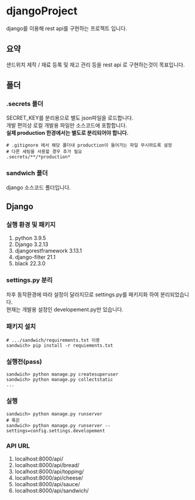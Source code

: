 # djangoProject

django를 이용해 rest api를 구현하는 프로젝트 입니다.

## 요약
샌드위치 제작 / 재료 등록 및 재고 관리 등을 rest api 로 구현하는것이 목표입니다.

## 폴더

### .secrets 폴더
SECRET_KEY를 분리용으로 별도 json파일을 로드합니다.\
개발 편의상 로컬 개발용 파일만 소스코드에 포함합니다. \
**실제 production 한경에서는 별도로 분리되어야 합니다.**
```text
# .gitignore 에서 해당 폴더내 production이 들어가는 파일 무시하도록 설정
# 다른 세팅을 사용할 경우 추가 필요
.secrets/**/*production*
```

### sandwich 폴더
django 소스코드 폴더입니다.


## Django

### 실행 환경 및 패키지
1. python 3.9.5
2. Django 3.2.13
3. djangorestframework 3.13.1
4. django-filter 21.1
5. black 22.3.0

### settings.py 분리
차후 동작환경에 따라 설정이 달라지므로 settings.py를 패키지화 하여 분리되었습니다.\
현재는 개발용 설정인 developement.py만 있습니다.

### 패키지 설치
```shell
# .../sandwich/requirements.txt 이용
sandwich> pip install -r requiements.txt
```

### 실행전(pass)
```shell
sandwich> python manage.py createsuperuser
sandwich> python manage.py collectstatic
...
```

### 실행
```shell
sandwich> python manage.py runserver
# 혹은
sandwich> python manage.py runserver --settings=config.settings.developement
```

### API URL
1. localhost:8000/api/
2. localhost:8000/api/bread/
3. localhost:8000/api/topping/
4. localhost:8000/api/cheese/
5. localhost:8000/api/sauce/
6. localhost:8000/api/sandwich/
